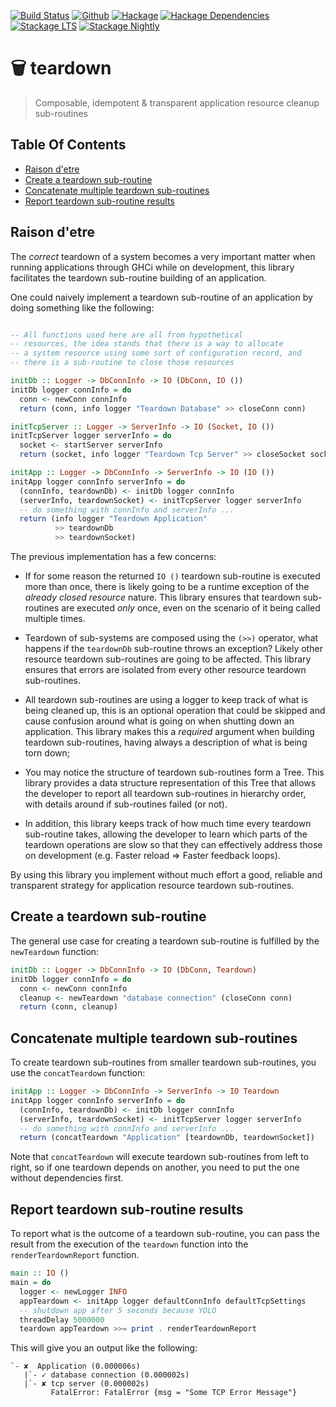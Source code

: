 [![Build Status](https://travis-ci.org/roman/Haskell-teardown.svg?branch=master)](https://travis-ci.org/roman/Haskell-teardown)
[![Github](https://img.shields.io/github/commits-since/roman/haskell-teardown/v0.0.0.2.svg)](https://img.shields.io/github/commits-since/roman/haskell-teardown/v0.0.0.2.svg)
[![Hackage](https://img.shields.io/hackage/v/teardown.svg)](https://img.shields.io/hackage/v/teardown.svg)
[![Hackage Dependencies](https://img.shields.io/hackage-deps/v/teardown.svg)](https://img.shields.io/hackage/v/teardown.svg)
[![Stackage LTS](http://stackage.org/package/teardown/badge/lts)](http://stackage.org/lts/package/teardown)
[![Stackage Nightly](http://stackage.org/package/teardown/badge/nightly)](http://stackage.org/nightly/package/teardown)
# 🗑️ teardown

> Composable, idempotent & transparent application resource cleanup sub-routines

## Table Of Contents

* [Raison d'etre](#raison-detre)
* [Create a teardown sub-routine](#create-a-teardown-sub-routine)
* [Concatenate multiple teardown sub-routines](#concatenate-multiple-teardown-sub-routines)
* [Report teardown sub-routine results](#report-teardown-sub-routine-tree-with-results)

## Raison d'etre

The _correct_ teardown of a system becomes a very important matter
when running applications through GHCi while on development, this library
facilitates the teardown sub-routine building of an application.

One could naively implement a teardown sub-routine of an application by doing
something like the following:

```haskell

-- All functions used here are all from hypothetical
-- resources, the idea stands that there is a way to allocate
-- a system resource using some sort of configuration record, and
-- there is a sub-routine to close those resources

initDb :: Logger -> DbConnInfo -> IO (DbConn, IO ())
initDb logger connInfo = do
  conn <- newConn connInfo
  return (conn, info logger "Teardown Database" >> closeConn conn)

initTcpServer :: Logger -> ServerInfo -> IO (Socket, IO ())
initTcpServer logger serverInfo = do
  socket <- startServer serverInfo
  return (socket, info logger "Teardown Tcp Server" >> closeSocket socket)

initApp :: Logger -> DbConnInfo -> ServerInfo -> IO (IO ())
initApp logger connInfo serverInfo = do
  (connInfo, teardownDb) <- initDb logger connInfo
  (serverInfo, teardownSocket) <- initTcpServer logger serverInfo
  -- do something with connInfo and serverInfo ...
  return (info logger "Teardown Application"
          >> teardownDb
          >> teardownSocket)
```

The previous implementation has a few concerns:

* If for some reason the returned `IO ()` teardown sub-routine is executed more
  than once, there is likely going to be a runtime exception of the _already
  closed resource_ nature. This library ensures that teardown sub-routines are
  executed _only_ once, even on the scenario of it being called multiple times.

* Teardown of sub-systems are composed using the `(>>)` operator, what happens
  if the `teardownDb` sub-routine throws an exception? Likely other resource
  teardown sub-routines are going to be affected. This library ensures that
  errors are isolated from every other resource teardown sub-routines.

* All teardown sub-routines are using a logger to keep track of what is being
  cleaned up, this is an optional operation that could be skipped and cause
  confusion around what is going on when shutting down an application. This
  library makes this a _required_ argument when building teardown sub-routines,
  having always a description of what is being torn down;

* You may notice the structure of teardown sub-routines form a Tree. This
  library provides a data structure representation of this Tree that allows the
  developer to report all teardown sub-routines in hierarchy order, with details
  around if sub-routines failed (or not).

* In addition, this library keeps track of how much time every teardown
  sub-routine takes, allowing the developer to learn which parts of the teardown
  operations are slow so that they can effectively address those on development
  (e.g. Faster reload => Faster feedback loops).

By using this library you implement without much effort a good, reliable and
transparent strategy for application resource teardown sub-routines.

## Create a teardown sub-routine

The general use case for creating a teardown sub-routine is fulfilled by the
`newTeardown` function:

```haskell
initDb :: Logger -> DbConnInfo -> IO (DbConn, Teardown)
initDb logger connInfo = do
  conn <- newConn connInfo
  cleanup <- newTeardown "database connection" (closeConn conn)
  return (conn, cleanup)
```
## Concatenate multiple teardown sub-routines

To create teardown sub-routines from smaller teardown sub-routines, you use the
`concatTeardown` function:

```haskell
initApp :: Logger -> DbConnInfo -> ServerInfo -> IO Teardown
initApp logger connInfo serverInfo = do
  (connInfo, teardownDb) <- initDb logger connInfo
  (serverInfo, teardownSocket) <- initTcpServer logger serverInfo
  -- do something with connInfo and serverInfo ...
  return (concatTeardown "Application" [teardownDb, teardownSocket])
```

Note that `concatTeardown` will execute teardown sub-routines from left to
right, so if one teardown depends on another, you need to put the one
without dependencies first.

## Report teardown sub-routine results

To report what is the outcome of a teardown sub-routine, you can pass the result
from the execution of the `teardown` function into the `renderTeardownReport`
function.

```haskell
main :: IO ()
main = do
  logger <- newLogger INFO
  appTeardown <- initApp logger defaultConnInfo defaultTcpSettings
  -- shutdown app after 5 seconds because YOLO
  threadDelay 5000000
  teardown appTeardown >>= print . renderTeardownReport
```

This will give you an output like the following:

```text
`- ✘  Application (0.000006s)
   |`- ✓ database connection (0.000002s)
   |`- ✘ tcp server (0.000002s)
         FatalError: FatalError {msg = "Some TCP Error Message"}
```
